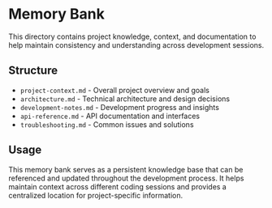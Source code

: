 # Memory Bank

This directory contains project knowledge, context, and documentation to help maintain consistency and understanding across development sessions.

## Structure

- `project-context.md` - Overall project overview and goals
- `architecture.md` - Technical architecture and design decisions
- `development-notes.md` - Development progress and insights
- `api-reference.md` - API documentation and interfaces
- `troubleshooting.md` - Common issues and solutions

## Usage

This memory bank serves as a persistent knowledge base that can be referenced and updated throughout the development process. It helps maintain context across different coding sessions and provides a centralized location for project-specific information.
